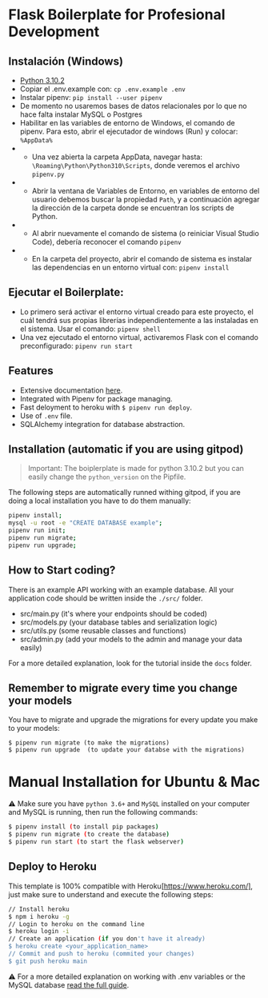 # Flask Boilerplate for Profesional Development

## Instalación (Windows)
- [Python 3.10.2](https://www.python.org/downloads/release/python-3102/)
- Copiar el .env.example con: `cp .env.example .env`
- Instalar pipenv: `pip install --user pipenv`
- De momento no usaremos bases de datos relacionales por lo que no hace falta instalar MySQL o Postgres
- Habilitar en las variables de entorno de Windows, el comando de pipenv. Para esto, abrir el ejecutador de windows (Run) y colocar: `%AppData%`
- - Una vez abierta la carpeta AppData, navegar hasta: `\Roaming\Python\Python310\Scripts`, donde veremos el archivo `pipenv.py`
- - Abrir la ventana de Variables de Entorno, en variables de entorno del usuario debemos buscar la propiedad `Path`, y a continuación agregar la dirección de la carpeta donde se encuentran los scripts de Python.
- - Al abrir nuevamente el comando de sistema (o reiniciar Visual Studio Code), debería reconocer el comando `pipenv`
- - En la carpeta del proyecto, abrir el comando de sistema es instalar las dependencias en un entorno virtual con: `pipenv install`

## Ejecutar el Boilerplate:

- Lo primero será activar el entorno virtual creado para este proyecto, el cuál tendrá sus propias librerías independientemente a las instaladas en el sistema. Usar el comando: `pipenv shell`
- Una vez ejecutado el entorno virtual, activaremos Flask con el comando preconfigurado: `pipenv run start`

## Features

- Extensive documentation [here](https://github.com/4GeeksAcademy/flask-rest-hello/tree/master/docs).
- Integrated with Pipenv for package managing.
- Fast deloyment to heroku with `$ pipenv run deploy`.
- Use of `.env` file.
- SQLAlchemy integration for database abstraction.

## Installation (automatic if you are using gitpod)

> Important: The boiplerplate is made for python 3.10.2 but you can easily change the `python_version` on the Pipfile.

The following steps are automatically runned withing gitpod, if you are doing a local installation you have to do them manually:

```sh
pipenv install;
mysql -u root -e "CREATE DATABASE example";
pipenv run init;
pipenv run migrate;
pipenv run upgrade;
```

## How to Start coding?

There is an example API working with an example database. All your application code should be written inside the `./src/` folder.

- src/main.py (it's where your endpoints should be coded)
- src/models.py (your database tables and serialization logic)
- src/utils.py (some reusable classes and functions)
- src/admin.py (add your models to the admin and manage your data easily)

For a more detailed explanation, look for the tutorial inside the `docs` folder.

## Remember to migrate every time you change your models

You have to migrate and upgrade the migrations for every update you make to your models:
```
$ pipenv run migrate (to make the migrations)
$ pipenv run upgrade  (to update your databse with the migrations)
```


# Manual Installation for Ubuntu & Mac

⚠️ Make sure you have `python 3.6+` and `MySQL` installed on your computer and MySQL is running, then run the following commands:
```sh
$ pipenv install (to install pip packages)
$ pipenv run migrate (to create the database)
$ pipenv run start (to start the flask webserver)
```


## Deploy to Heroku

This template is 100% compatible with Heroku[https://www.heroku.com/], just make sure to understand and execute the following steps:

```sh
// Install heroku
$ npm i heroku -g
// Login to heroku on the command line
$ heroku login -i
// Create an application (if you don't have it already)
$ heroku create <your_application_name>
// Commit and push to heroku (commited your changes)
$ git push heroku main
```
:warning: For a more detailed explanation on working with .env variables or the MySQL database [read the full guide](https://github.com/4GeeksAcademy/flask-rest-hello/blob/master/docs/DEPLOY_YOUR_APP.md).
